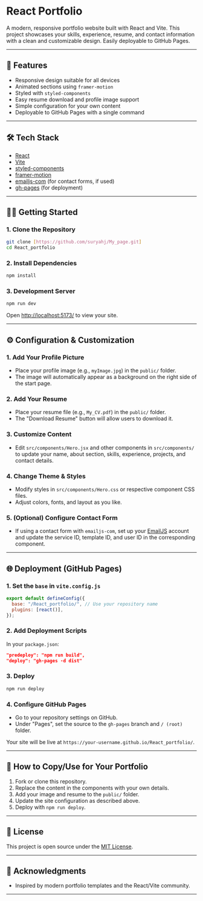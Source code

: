 # React Portfolio

A modern, responsive portfolio website built with React and Vite. This project showcases your skills, experience, resume, and contact information with a clean and customizable design. Easily deployable to GitHub Pages.

---

## 🚀 Features

- Responsive design suitable for all devices
- Animated sections using `framer-motion`
- Styled with `styled-components`
- Easy resume download and profile image support
- Simple configuration for your own content
- Deployable to GitHub Pages with a single command

---

## 🛠️ Tech Stack

- [React](https://reactjs.org/)
- [Vite](https://vitejs.dev/)
- [styled-components](https://styled-components.com/)
- [framer-motion](https://www.framer.com/motion/)
- [emailjs-com](https://www.emailjs.com/) (for contact forms, if used)
- [gh-pages](https://www.npmjs.com/package/gh-pages) (for deployment)

---

## 🧑‍💻 Getting Started

### 1. Clone the Repository

```sh
git clone [https://github.com/suryahj/My_page.git]
cd React_portfolio
```

### 2. Install Dependencies

```sh
npm install
```

### 3. Development Server

```sh
npm run dev
```
Open [http://localhost:5173/](http://localhost:5173/) to view your site.

---

## ⚙️ Configuration & Customization

### 1. Add Your Profile Picture

- Place your profile image (e.g., `myImage.jpg`) in the `public/` folder.
- The image will automatically appear as a background on the right side of the start page.

### 2. Add Your Resume

- Place your resume file (e.g., `My_CV.pdf`) in the `public/` folder.
- The "Download Resume" button will allow users to download it.

### 3. Customize Content

- Edit `src/components/Hero.jsx` and other components in `src/components/` to update your name, about section, skills, experience, projects, and contact details.

### 4. Change Theme & Styles

- Modify styles in `src/components/Hero.css` or respective component CSS files.
- Adjust colors, fonts, and layout as you like.

### 5. (Optional) Configure Contact Form

- If using a contact form with `emailjs-com`, set up your [EmailJS](https://www.emailjs.com/) account and update the service ID, template ID, and user ID in the corresponding component.

---

## 🌐 Deployment (GitHub Pages)

### 1. Set the `base` in `vite.config.js`

```js
export default defineConfig({
  base: "/React_portfolio/", // Use your repository name
  plugins: [react()],
});
```

### 2. Add Deployment Scripts

In your `package.json`:

```json
"predeploy": "npm run build",
"deploy": "gh-pages -d dist"
```

### 3. Deploy

```sh
npm run deploy
```

### 4. Configure GitHub Pages

- Go to your repository settings on GitHub.
- Under "Pages", set the source to the `gh-pages` branch and `/ (root)` folder.

Your site will be live at `https://your-username.github.io/React_portfolio/`.

---

## 📝 How to Copy/Use for Your Portfolio

1. Fork or clone this repository.
2. Replace the content in the components with your own details.
3. Add your image and resume to the `public/` folder.
4. Update the site configuration as described above.
5. Deploy with `npm run deploy`.

---

## 📄 License

This project is open source under the [MIT License](LICENSE).

---

## 🙏 Acknowledgments

- Inspired by modern portfolio templates and the React/Vite community.

---
